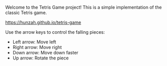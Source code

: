 Welcome to the Tetris Game project! This is a simple implementation of the classic Tetris game.

https://hunzah.github.io/tetris-game

Use the arrow keys to control the falling pieces:
- Left arrow: Move left
- Right arrow: Move right
- Down arrow: Move down faster
- Up arrow: Rotate the piece
